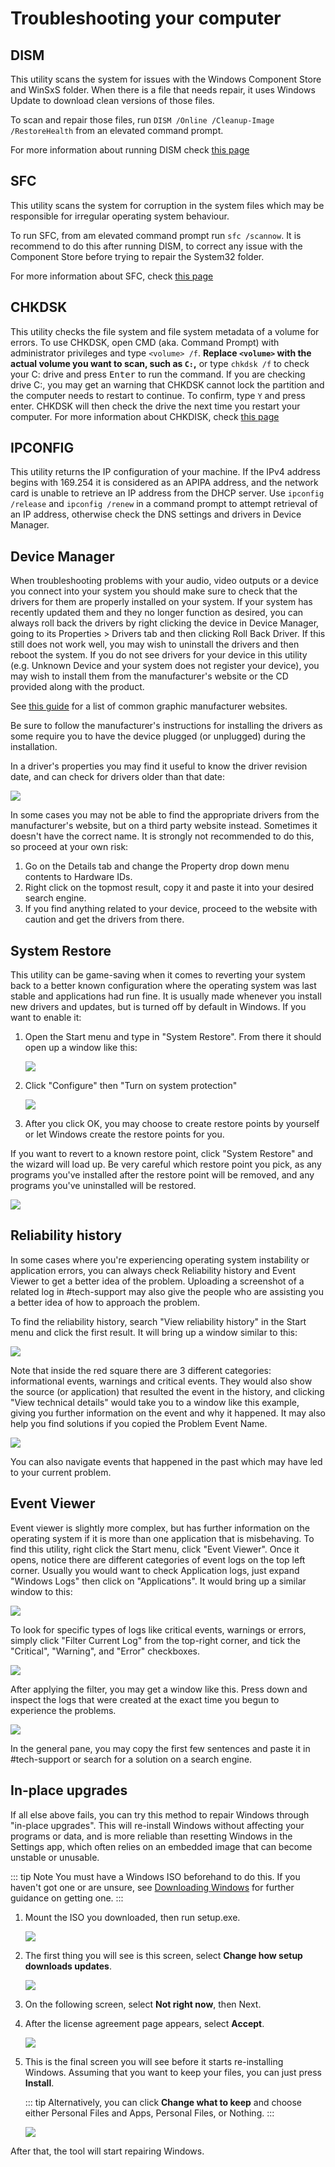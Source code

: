 # Troubleshooting your computer

## DISM

This utility scans the system for issues with the Windows Component Store and WinSxS folder. When there is a file that needs repair, it uses Windows Update to download clean versions of those files.

To scan and repair those files, run `DISM /Online /Cleanup-Image /RestoreHealth` from an elevated command prompt.

For more information about running DISM check [this page](https://support.microsoft.com/en-us/help/947821/fix-windows-update-errors-by-using-the-dism-or-system-update-readiness)


## SFC

This utility scans the system for corruption in the system files which may be responsible for irregular operating system behaviour.

To run SFC, from am elevated command prompt run `sfc /scannow`. It is recommend to do this after running DISM, to correct any issue with the Component Store before trying to repair the System32 folder.

For more information about SFC, check [this page](https://support.microsoft.com/en-us/help/929833/use-the-system-file-checker-tool-to-repair-missing-or-corrupted-system)

## CHKDSK

This utility checks the file system and file system metadata of a volume for errors.
To use CHKDSK, open CMD (aka. Command Prompt) with administrator privileges and type `<volume> /f`.
**Replace `<volume>` with the actual volume you want to scan, such as `C:`,** or type `chkdsk /f` to check your C: drive and press <kbd>Enter</kbd> to run the command.
If you are checking drive C:, you may get an warning that CHKDSK cannot lock the partition and the computer needs to restart to continue. To confirm, type `Y` and press enter. CHKDSK will then check the drive the next time you restart your computer.
For more information about CHKDISK, check [this page](https://learn.microsoft.com/en-us/windows-server/administration/windows-commands/chkdsk?tabs=event-viewer)


## IPCONFIG

This utility returns the IP configuration of your machine. If the IPv4 address begins with 169.254 it is considered as an APIPA address, and the network card is unable to retrieve an IP address from the DHCP server. Use `ipconfig /release` and `ipconfig /renew` in a command prompt to attempt retrieval of an IP address, otherwise check the DNS settings and drivers in Device Manager.


## Device Manager

When troubleshooting problems with your audio, video outputs or a device you connect into your system you should make sure to check that the drivers for them are properly installed on your system. If your system has recently updated them and they no longer function as desired, you can always roll back the drivers by right clicking the device in Device Manager, going to its Properties > Drivers tab and then clicking Roll Back Driver. If this still does not work well, you may wish to uninstall the drivers and then reboot the system. If you do not see drivers for your device in this utility (e.g. Unknown Device and your system does not register your device), you may wish to install them from the manufacturer's website or the CD provided along with the product.

See [this guide](reinstalling-gpu-drivers#method-3-oem-website) for a list of common graphic manufacturer websites.

Be sure to follow the manufacturer's instructions for installing the drivers as some require you to have the device plugged (or unplugged) during the installation.

In a driver's properties you may find it useful to know the driver revision date, and can check for drivers older than that date:

![](./img/troubleshooting/driverproperties.png)

In some cases you may not be able to find the appropriate drivers from the manufacturer's website, but on a third party website instead. Sometimes it doesn't have the correct name. It is strongly not recommended to do this, so proceed at your own risk:

1. Go on the Details tab and change the Property drop down menu contents to Hardware IDs.
2. Right click on the topmost result, copy it and paste it into your desired search engine.
3. If you find anything related to your device, proceed to the website with caution and get the drivers from there.

## System Restore

This utility can be game-saving when it comes to reverting your system back to a better known configuration where the operating system was last stable and applications had run fine. It is usually made whenever you install new drivers and updates, but is turned off by default in Windows. If you want to enable it:

1. Open the Start menu and type in "System Restore". From there it should open up a window like this:

   ![](./img/troubleshooting/systemproperties.png)

2. Click "Configure" then "Turn on system protection"

   ![](./img/troubleshooting/systemprotection.png)

3. After you click OK, you may choose to create restore points by yourself or let Windows create the restore points for you.

If you want to revert to a known restore point, click "System Restore" and the wizard will load up. Be very careful which restore point you pick, as any programs you've installed after the restore point will be removed, and any programs you've uninstalled will be restored.

![](./img/troubleshooting/systemrestore.png)

## Reliability history

In some cases where you're experiencing operating system instability or application errors, you can always check Reliability history and Event Viewer to get a better idea of the problem. Uploading a screenshot of a related log in #tech-support may also give the people who are assisting you a better idea of how to approach the problem.

To find the reliability history, search "View reliability history" in the Start menu and click the first result. It will bring up a window similar to this:

![](./img/troubleshooting/reliabilitymonitor.png)

Note that inside the red square there are 3 different categories: informational events, warnings and critical events. They would also show the source (or application) that resulted the event in the history, and clicking "View technical details" would take you to a window like this example, giving you further information on the event and why it happened. It may also help you find solutions if you copied the Problem Event Name.

![](./img/troubleshooting/problemdetails.png)

You can also navigate events that happened in the past which may have led to your current problem.

## Event Viewer

Event viewer is slightly more complex, but has further information on the operating system if it is more than one application that is misbehaving. To find this utility, right click the Start menu, click "Event Viewer". Once it opens, notice there are different categories of event logs on the top left corner. Usually you would want to check Application logs, just expand "Windows Logs" then click on "Applications". It would bring up a similar window to this:

![](./img/troubleshooting/eventlog.png)

To look for specific types of logs like critical events, warnings or errors, simply click "Filter Current Log" from the top-right corner, and tick the "Critical", "Warning", and "Error" checkboxes.

![](./img/troubleshooting/filtercurrentlog.png)

After applying the filter, you may get a window like this. Press down and inspect the logs that were created at the exact time you begun to experience the problems.

![](./img/troubleshooting/filteredeventlog.png)

In the general pane, you may copy the first few sentences and paste it in #tech-support or search for a solution on a search engine.

## In-place upgrades

If all else above fails, you can try this method to repair Windows through "in-place upgrades". This will re-install Windows without affecting your programs or data, and is more reliable than resetting Windows in the Settings app, which often relies on an embedded image that can become unstable or unusable.

::: tip Note
You must have a Windows ISO beforehand to do this. If you haven't got one or are unsure, see [Downloading Windows](downloading-windows) for further guidance on getting one.
:::

1. Mount the ISO you downloaded, then run setup.exe.

   ![](./img/troubleshooting/mountediso.png)

2. The first thing you will see is this screen, select **Change how setup downloads updates**.

   ![](./img/troubleshooting/installfirstpageiso.png)

3. On the following screen, select **Not right now**, then Next.

4. After the license agreement page appears, select **Accept**.

   ![](./img/downloading-windows/licenseterms.png)

5. This is the final screen you will see before it starts re-installing Windows. Assuming that you want to keep your files, you can just press **Install**.

   ::: tip
   Alternatively, you can click **Change what to keep** and choose either Personal Files and Apps, Personal Files, or Nothing.
   :::

   ![](./img/troubleshooting/readytoinstall.png)

After that, the tool will start repairing Windows.
